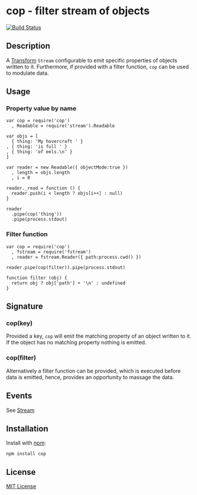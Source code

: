 # cop - filter stream of objects

[![Build Status](https://secure.travis-ci.org/michaelnisi/cop.png)](http://travis-ci.org/michaelnisi/cop)

## Description

A [Transform](http://nodejs.org/docs/latest/api/stream.html#stream_class_stream_transform) `Stream` configurable to emit specific properties of objects written to it. Furthermore, if provided with a filter function, `cop` can be used to modulate data. 

## Usage

### Property value by name
    
    var cop = require('cop')
      , Readable = require('stream').Readable

    var objs = [
      { thing: 'My hovercraft ' }
    , { thing: 'is full ' }
    , { thing: 'of eels.\n' }
    ]

    var reader = new Readable({ objectMode:true })
      , length = objs.length
      , i = 0

    reader._read = function () {
      reader.push(i < length ? objs[i++] : null)
    }

    reader
      .pipe(cop('thing'))
      .pipe(process.stdout)

### Filter function
    
    var cop = require('cop')
      , fstream = require('fstream')
      , reader = fstream.Reader({ path:process.cwd() })

    reader.pipe(cop(filter)).pipe(process.stdout)

    function filter (obj) {
      return obj ? obj['path'] + '\n' : undefined
    }

## Signature

### cop(key)

Provided a key, `cop` will emit the matching property of an object written to it. If the object has no matching property nothing is emitted.

### cop(filter)

Alternatively a filter function can be provided, which is executed before data is emitted, hence, provides an opportunity to massage the data. 

## Events

See [Stream](http://nodejs.org/api/stream.html)

## Installation

Install with [npm](http://npmjs.org/):

    npm install cop

## License

[MIT License](https://raw.github.com/michaelnisi/cop/master/LICENSE)
